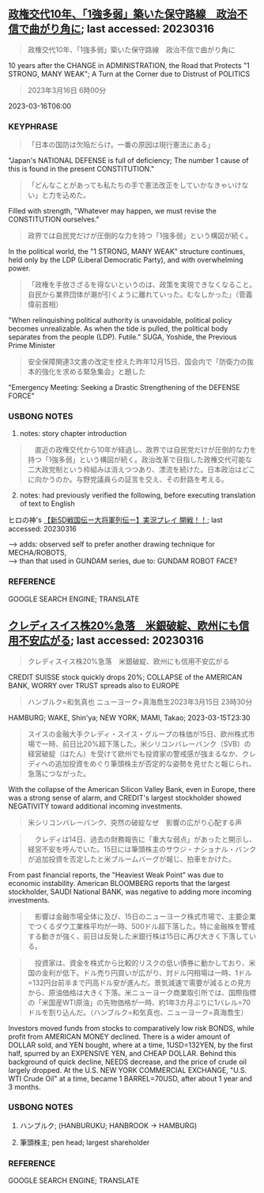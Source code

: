 ## [政権交代10年、「1強多弱」築いた保守路線　政治不信で曲がり角に](https://www.asahi.com/articles/ASR3F7HCXR1LUTFK00T.html?iref=comtop_Topnews2_03); last accessed: 20230316

> 政権交代10年、「1強多弱」築いた保守路線　政治不信で曲がり角に

10 years after the CHANGE in ADMINISTRATION, the Road that Protects "1 STRONG, MANY WEAK"; A Turn at the Corner due to Distrust of POLITICS

> 2023年3月16日 6時00分

2023-03-16T06:00

### KEYPHRASE

> 「日本の国防は欠陥だらけ。一番の原因は現行憲法にある」

"Japan's NATIONAL DEFENSE is full of deficiency; The number 1 cause of this is found in the present CONSTITUTION."

> 「どんなことがあっても私たちの手で憲法改正をしていかなきゃいけない」と力を込めた。

Filled with strength, "Whatever may happen, we must revise the CONSTITUTION ourselves."

> 政界では自民党だけが圧倒的な力を持つ「1強多弱」という構図が続く。

In the political world,  the "1 STRONG, MANY WEAK" structure continues, held only by the LDP (Liberal Democratic Party), and with overwhelming power.

>「政権を手放さざるを得ないというのは、政策を実現できなくなること。自民から業界団体が潮が引くように離れていった。むなしかった」（菅義偉前首相）

"When relinquishing political authority is unavoidable, political policy becomes unrealizable. As when the tide is pulled, the political body separates from the people (LDP).  Futile." SUGA, Yoshide, the Previous Prime Minister

> 安全保障関連3文書の改定を控えた昨年12月15日、国会内で「防衛力の抜本的強化を求める緊急集会」と題した

"Emergency Meeting: Seeking a Drastic Strengthening of the DEFENSE FORCE"

### USBONG NOTES

1) notes: story chapter introduction

>　直近の政権交代から10年が経過し、政界では自民党だけが圧倒的な力を持つ「1強多弱」という構図が続く。政治改革で目指した政権交代可能な二大政党制という枠組みは消えつつあり、漂流を続けた。日本政治はどこに向かうのか。与野党議員らの証言を交え、その針路を考える。

2) notes: had previously verified the following, before executing translation of text to English<br/>

ヒロの神's [【新SD戦国伝ー大将軍列伝ー】実況プレイ 開戦！！](https://www.youtube.com/watch?v=iCZMLGkQqR8); last accessed: 20230316

--> adds: observed self to prefer another drawing technique for MECHA/ROBOTS,<br/>
--> than that used in GUNDAM series, due to: GUNDAM ROBOT FACE?

### REFERENCE

GOOGLE SEARCH ENGINE; TRANSLATE


## [クレディスイス株20%急落　米銀破綻、欧州にも信用不安広がる](https://www.asahi.com/articles/ASR3H7SYLR3HULFA038.html?iref=comtop_Business_02); last accessed: 20230316

> クレディスイス株20%急落　米銀破綻、欧州にも信用不安広がる

CREDIT SUISSE stock quickly drops 20%; COLLAPSE of the AMERICAN BANK, WORRY over TRUST spreads also to EUROPE

> ハンブルク=和気真也 ニューヨーク=真海喬生2023年3月15日 23時30分	

HAMBURG; WAKE, Shin'ya; NEW YORK; MAMI, Takao; 2023-03-15T23:30

> スイスの金融大手クレディ・スイス・グループの株価が15日、欧州株式市場で一時、前日比20%超下落した。米シリコンバレーバンク（SVB）の経営破綻（はたん）を受けて欧州でも投資家の警戒感が強まるなか、クレディへの追加投資をめぐり筆頭株主が否定的な姿勢を見せたと報じられ、急落につながった。

With the collapse of the American Silicon Valley Bank, even in Europe, there was a strong sense of alarm, and CREDIT's largest stockholder showed NEGATIVITY toward additional incoming investments.

>  米シリコンバレーバンク、突然の破綻なぜ　影響の広がり心配する声

>　クレディは14日、過去の財務報告に「重大な弱点」があったと開示し、経営不安を呼んでいた。15日には筆頭株主のサウジ・ナショナル・バンクが追加投資を否定したと米ブルームバーグが報じ、拍車をかけた。

From past financial reports, the "Heaviest Weak Point" was due to economic instability. American BLOOMBERG reports that the largest stockholder, SAUDI National BANK, was negative to adding more incoming investments.

>　影響は金融市場全体に及び、15日のニューヨーク株式市場で、主要企業でつくるダウ工業株平均が一時、500ドル超下落した。特に金融株を警戒する動きが強く、前日は反発した米銀行株は15日に再び大きく下落している。

>　投資家は、資金を株式から比較的リスクの低い債券に動かしており、米国の金利が低下。ドル売り円買いが広がり、対ドル円相場は一時、1ドル=132円台前半まで円高ドル安が進んだ。景気減速で需要が減るとの見方から、原油価格は大きく下落。米ニューヨーク商業取引所では、国際指標の「米国産WTI原油」の先物価格が一時、約1年3カ月ぶりに1バレル=70ドルを割り込んだ。（ハンブルク=和気真也、ニューヨーク=真海喬生）

Investors moved funds from stocks to comparatively low risk BONDS, while profit from AMERICAN MONEY declined. There is a wider amount of DOLLAR sold, and YEN bought, where at a time, 1USD=132YEN, by the first half, spurred by an EXPENSIVE YEN, and CHEAP DOLLAR. Behind this background of quick decline, NEEDS decrease, and the price of crude oil largely dropped. At the U.S. NEW YORK COMMERCIAL EXCHANGE, "U.S. WTI Crude Oil" at a time, became 1 BARREL=70USD, after about 1 year and 3 months.

### USBONG NOTES

1) ハンブルク; (HANBURUKU; HANBROOK -> HAMBURG)

2) 筆頭株主; pen head; largest shareholder

### REFERENCE

GOOGLE SEARCH ENGINE; TRANSLATE
